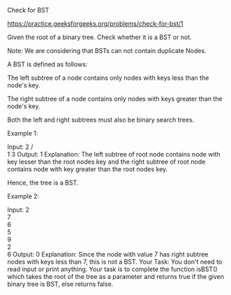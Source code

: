 Check for BST


 
https://practice.geeksforgeeks.org/problems/check-for-bst/1

Given the root of a binary tree. Check whether it is a BST or not.

Note: We are considering that BSTs can not contain duplicate Nodes.


A BST is defined as follows:


The left subtree of a node contains only nodes with keys less than the node's key.

The right subtree of a node contains only nodes with keys greater than the node's key.

Both the left and right subtrees must also be binary search trees.
 

Example 1:

Input:
   2
 /    \
1      3
Output: 1 
Explanation: 
The left subtree of root node contains node with key lesser than the root nodes key and  the right subtree of root node contains node  with key greater than the root nodes key.

Hence, the tree is a BST.

Example 2:

Input:
  2
   \
    7
     \
      6
       \
        5
         \
          9
           \
            2
             \
              6
Output: 0 
Explanation: 
Since the node with value 7 has right subtree 
nodes with keys less than 7, this is not a BST.
Your Task:
You don't need to read input or print anything. Your task is to complete the function isBST() which takes the root of the tree as a parameter and returns true if the given binary tree is BST, else returns false. 
